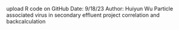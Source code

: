 upload R code on GitHub
Date: 9/18/23
Author: Huiyun Wu
Particle associated virus in secondary effluent project 
correlation and backcalculation

